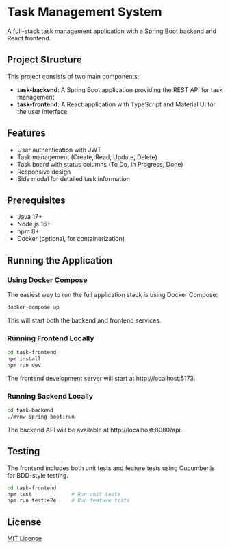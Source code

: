 # Task Management System

A full-stack task management application with a Spring Boot backend and React frontend.

## Project Structure

This project consists of two main components:

- **task-backend**: A Spring Boot application providing the REST API for task management
- **task-frontend**: A React application with TypeScript and Material UI for the user interface

## Features

- User authentication with JWT
- Task management (Create, Read, Update, Delete)
- Task board with status columns (To Do, In Progress, Done)
- Responsive design
- Side modal for detailed task information

## Prerequisites

- Java 17+
- Node.js 16+
- npm 8+
- Docker (optional, for containerization)

## Running the Application

### Using Docker Compose

The easiest way to run the full application stack is using Docker Compose:

```bash
docker-compose up
```

This will start both the backend and frontend services.

### Running Frontend Locally

```bash
cd task-frontend
npm install
npm run dev
```

The frontend development server will start at http://localhost:5173.

### Running Backend Locally

```bash
cd task-backend
./mvnw spring-boot:run
```

The backend API will be available at http://localhost:8080/api.

## Testing

The frontend includes both unit tests and feature tests using Cucumber.js for BDD-style testing.

```bash
cd task-frontend
npm test             # Run unit tests
npm run test:e2e     # Run feature tests
```

## License

[MIT License](LICENSE)